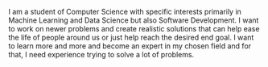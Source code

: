 I am a student of Computer Science with specific interests primarily in Machine Learning and Data Science but also Software Development. 
I want to work on newer problems and create realistic solutions that can help ease the life of people around us or just help reach 
the desired end goal. I want to learn more and more and become an expert in my chosen field and for that, I need experience trying to
solve a lot of problems. 
